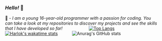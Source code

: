 ### *Hello!* 👋
🤔 - *I am a young 16-year-old programmer with a passion for coding. You can take a look at my repositories to discover my projects and see the skills that I have developed so far!*
&nbsp;&nbsp;&nbsp;&nbsp;&nbsp;&nbsp;&nbsp;&nbsp;&nbsp;&nbsp;&nbsp;&nbsp;&nbsp;&nbsp;&nbsp;&nbsp;&nbsp;&nbsp;&nbsp;&nbsp;
[![Top Langs](https://github-readme-stats.vercel.app/api/top-langs/?username=braspi&show_icons=true&theme=dark)](https://github.com/anuraghazra/github-readme-stats)
[![Harlok's wakatime stats](https://github-readme-stats.vercel.app/api/wakatime?username=braspi&theme=dark&layout=compact&custom_title=My%20last%20month...&range=last_month)](https://github.com/anuraghazra/github-readme-stats)
&nbsp;&nbsp;&nbsp;&nbsp;&nbsp;&nbsp;&nbsp;&nbsp;&nbsp;&nbsp;
![Anurag's GitHub stats](https://github-readme-stats.vercel.app/api?username=braspi&show_icons=true&theme=dark)
<!--
**Braspi/braspi** is a ✨ _special_ ✨ repository because its `README.md` (this file) appears on your GitHub profile.

Here are some ideas to get you started:

- 🔭 I’m currently working on ...
- 🌱 I’m currently learning ...
- 👯 I’m looking to collaborate on ...
- 🤔 I’m looking for help with ...
- 💬 Ask me about ...
- 📫 How to reach me: ...
- 😄 Pronouns: ...
- ⚡ Fun fact: ...
-->
